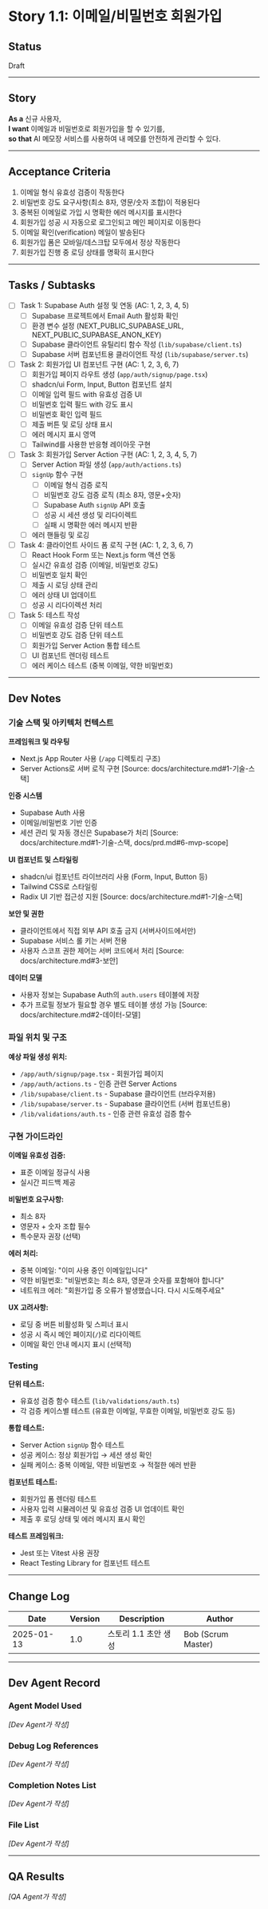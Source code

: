 # Story 1.1: 이메일/비밀번호 회원가입

## Status

Draft

---

## Story

**As a** 신규 사용자,  
**I want** 이메일과 비밀번호로 회원가입을 할 수 있기를,  
**so that** AI 메모장 서비스를 사용하여 내 메모를 안전하게 관리할 수 있다.

---

## Acceptance Criteria

1. 이메일 형식 유효성 검증이 작동한다
2. 비밀번호 강도 요구사항(최소 8자, 영문/숫자 조합)이 적용된다
3. 중복된 이메일로 가입 시 명확한 에러 메시지를 표시한다
4. 회원가입 성공 시 자동으로 로그인되고 메인 페이지로 이동한다
5. 이메일 확인(verification) 메일이 발송된다
6. 회원가입 폼은 모바일/데스크탑 모두에서 정상 작동한다
7. 회원가입 진행 중 로딩 상태를 명확히 표시한다

---

## Tasks / Subtasks

- [ ] Task 1: Supabase Auth 설정 및 연동 (AC: 1, 2, 3, 4, 5)
  - [ ] Supabase 프로젝트에서 Email Auth 활성화 확인
  - [ ] 환경 변수 설정 (NEXT_PUBLIC_SUPABASE_URL, NEXT_PUBLIC_SUPABASE_ANON_KEY)
  - [ ] Supabase 클라이언트 유틸리티 함수 작성 (`lib/supabase/client.ts`)
  - [ ] Supabase 서버 컴포넌트용 클라이언트 작성 (`lib/supabase/server.ts`)

- [ ] Task 2: 회원가입 UI 컴포넌트 구현 (AC: 1, 2, 3, 6, 7)
  - [ ] 회원가입 페이지 라우트 생성 (`app/auth/signup/page.tsx`)
  - [ ] shadcn/ui Form, Input, Button 컴포넌트 설치
  - [ ] 이메일 입력 필드 with 유효성 검증 UI
  - [ ] 비밀번호 입력 필드 with 강도 표시
  - [ ] 비밀번호 확인 입력 필드
  - [ ] 제출 버튼 및 로딩 상태 표시
  - [ ] 에러 메시지 표시 영역
  - [ ] Tailwind를 사용한 반응형 레이아웃 구현

- [ ] Task 3: 회원가입 Server Action 구현 (AC: 1, 2, 3, 4, 5, 7)
  - [ ] Server Action 파일 생성 (`app/auth/actions.ts`)
  - [ ] `signUp` 함수 구현
    - [ ] 이메일 형식 검증 로직
    - [ ] 비밀번호 강도 검증 로직 (최소 8자, 영문+숫자)
    - [ ] Supabase Auth `signUp` API 호출
    - [ ] 성공 시 세션 생성 및 리다이렉트
    - [ ] 실패 시 명확한 에러 메시지 반환
  - [ ] 에러 핸들링 및 로깅

- [ ] Task 4: 클라이언트 사이드 폼 로직 구현 (AC: 1, 2, 3, 6, 7)
  - [ ] React Hook Form 또는 Next.js form 액션 연동
  - [ ] 실시간 유효성 검증 (이메일, 비밀번호 강도)
  - [ ] 비밀번호 일치 확인
  - [ ] 제출 시 로딩 상태 관리
  - [ ] 에러 상태 UI 업데이트
  - [ ] 성공 시 리다이렉션 처리

- [ ] Task 5: 테스트 작성
  - [ ] 이메일 유효성 검증 단위 테스트
  - [ ] 비밀번호 강도 검증 단위 테스트
  - [ ] 회원가입 Server Action 통합 테스트
  - [ ] UI 컴포넌트 렌더링 테스트
  - [ ] 에러 케이스 테스트 (중복 이메일, 약한 비밀번호)

---

## Dev Notes

### 기술 스택 및 아키텍처 컨텍스트

**프레임워크 및 라우팅**
- Next.js App Router 사용 (`/app` 디렉토리 구조)
- Server Actions로 서버 로직 구현
[Source: docs/architecture.md#1-기술-스택]

**인증 시스템**
- Supabase Auth 사용
- 이메일/비밀번호 기반 인증
- 세션 관리 및 자동 갱신은 Supabase가 처리
[Source: docs/architecture.md#1-기술-스택, docs/prd.md#6-mvp-scope]

**UI 컴포넌트 및 스타일링**
- shadcn/ui 컴포넌트 라이브러리 사용 (Form, Input, Button 등)
- Tailwind CSS로 스타일링
- Radix UI 기반 접근성 지원
[Source: docs/architecture.md#1-기술-스택]

**보안 및 권한**
- 클라이언트에서 직접 외부 API 호출 금지 (서버사이드에서만)
- Supabase 서비스 롤 키는 서버 전용
- 사용자 스코프 권한 제어는 서버 코드에서 처리
[Source: docs/architecture.md#3-보안]

**데이터 모델**
- 사용자 정보는 Supabase Auth의 `auth.users` 테이블에 저장
- 추가 프로필 정보가 필요할 경우 별도 테이블 생성 가능
[Source: docs/architecture.md#2-데이터-모델]

### 파일 위치 및 구조

**예상 파일 생성 위치:**
- `/app/auth/signup/page.tsx` - 회원가입 페이지
- `/app/auth/actions.ts` - 인증 관련 Server Actions
- `/lib/supabase/client.ts` - Supabase 클라이언트 (브라우저용)
- `/lib/supabase/server.ts` - Supabase 클라이언트 (서버 컴포넌트용)
- `/lib/validations/auth.ts` - 인증 관련 유효성 검증 함수

### 구현 가이드라인

**이메일 유효성 검증:**
- 표준 이메일 정규식 사용
- 실시간 피드백 제공

**비밀번호 요구사항:**
- 최소 8자
- 영문자 + 숫자 조합 필수
- 특수문자 권장 (선택)

**에러 처리:**
- 중복 이메일: "이미 사용 중인 이메일입니다"
- 약한 비밀번호: "비밀번호는 최소 8자, 영문과 숫자를 포함해야 합니다"
- 네트워크 에러: "회원가입 중 오류가 발생했습니다. 다시 시도해주세요"

**UX 고려사항:**
- 로딩 중 버튼 비활성화 및 스피너 표시
- 성공 시 즉시 메인 페이지(`/`)로 리다이렉트
- 이메일 확인 안내 메시지 표시 (선택적)

### Testing

**단위 테스트:**
- 유효성 검증 함수 테스트 (`lib/validations/auth.ts`)
- 각 검증 케이스별 테스트 (유효한 이메일, 무효한 이메일, 비밀번호 강도 등)

**통합 테스트:**
- Server Action `signUp` 함수 테스트
- 성공 케이스: 정상 회원가입 → 세션 생성 확인
- 실패 케이스: 중복 이메일, 약한 비밀번호 → 적절한 에러 반환

**컴포넌트 테스트:**
- 회원가입 폼 렌더링 테스트
- 사용자 입력 시뮬레이션 및 유효성 검증 UI 업데이트 확인
- 제출 후 로딩 상태 및 에러 메시지 표시 확인

**테스트 프레임워크:**
- Jest 또는 Vitest 사용 권장
- React Testing Library for 컴포넌트 테스트

---

## Change Log

| Date | Version | Description | Author |
|------|---------|-------------|--------|
| 2025-01-13 | 1.0 | 스토리 1.1 초안 생성 | Bob (Scrum Master) |

---

## Dev Agent Record

### Agent Model Used

_[Dev Agent가 작성]_

### Debug Log References

_[Dev Agent가 작성]_

### Completion Notes List

_[Dev Agent가 작성]_

### File List

_[Dev Agent가 작성]_

---

## QA Results

_[QA Agent가 작성]_

